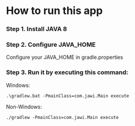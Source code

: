How to run this app
==============
### Step 1. Install JAVA 8


### Step 2. Configure JAVA_HOME

Configure your JAVA_HOME in gradle.properties

### Step 3. Run it by executing this command:

Windows:

	.\gradlew.bat -PmainClass=com.jawi.Main execute
 
Non-Windows:

	./gradlew -PmainClass=com.jawi.Main execute


